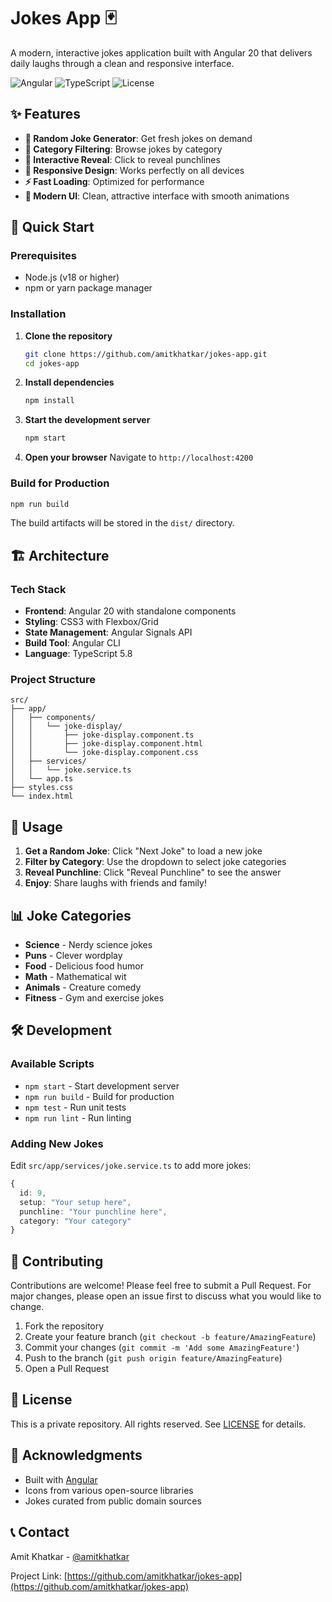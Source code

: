 # Jokes App 🃏

A modern, interactive jokes application built with Angular 20 that delivers daily laughs through a clean and responsive interface.

![Angular](https://img.shields.io/badge/Angular-20-red)
![TypeScript](https://img.shields.io/badge/TypeScript-5.8-blue)
![License](https://img.shields.io/badge/License-Private-red)

## ✨ Features

- **🎲 Random Joke Generator**: Get fresh jokes on demand
- **📂 Category Filtering**: Browse jokes by category
- **🎯 Interactive Reveal**: Click to reveal punchlines
- **📱 Responsive Design**: Works perfectly on all devices
- **⚡ Fast Loading**: Optimized for performance
- **🎨 Modern UI**: Clean, attractive interface with smooth animations

## 🚀 Quick Start

### Prerequisites
- Node.js (v18 or higher)
- npm or yarn package manager

### Installation

1. **Clone the repository**
   ```bash
   git clone https://github.com/amitkhatkar/jokes-app.git
   cd jokes-app
   ```

2. **Install dependencies**
   ```bash
   npm install
   ```

3. **Start the development server**
   ```bash
   npm start
   ```

4. **Open your browser**
   Navigate to `http://localhost:4200`

### Build for Production

```bash
npm run build
```

The build artifacts will be stored in the `dist/` directory.

## 🏗️ Architecture

### Tech Stack
- **Frontend**: Angular 20 with standalone components
- **Styling**: CSS3 with Flexbox/Grid
- **State Management**: Angular Signals API
- **Build Tool**: Angular CLI
- **Language**: TypeScript 5.8

### Project Structure
```
src/
├── app/
│   ├── components/
│   │   └── joke-display/
│   │       ├── joke-display.component.ts
│   │       ├── joke-display.component.html
│   │       └── joke-display.component.css
│   ├── services/
│   │   └── joke.service.ts
│   └── app.ts
├── styles.css
└── index.html
```

## 🎯 Usage

1. **Get a Random Joke**: Click "Next Joke" to load a new joke
2. **Filter by Category**: Use the dropdown to select joke categories
3. **Reveal Punchline**: Click "Reveal Punchline" to see the answer
4. **Enjoy**: Share laughs with friends and family!

## 📊 Joke Categories

- **Science** - Nerdy science jokes
- **Puns** - Clever wordplay
- **Food** - Delicious food humor
- **Math** - Mathematical wit
- **Animals** - Creature comedy
- **Fitness** - Gym and exercise jokes

## 🛠️ Development

### Available Scripts

- `npm start` - Start development server
- `npm run build` - Build for production
- `npm test` - Run unit tests
- `npm run lint` - Run linting

### Adding New Jokes

Edit `src/app/services/joke.service.ts` to add more jokes:

```typescript
{
  id: 9,
  setup: "Your setup here",
  punchline: "Your punchline here",
  category: "Your category"
}
```

## 🤝 Contributing

Contributions are welcome! Please feel free to submit a Pull Request. For major changes, please open an issue first to discuss what you would like to change.

1. Fork the repository
2. Create your feature branch (`git checkout -b feature/AmazingFeature`)
3. Commit your changes (`git commit -m 'Add some AmazingFeature'`)
4. Push to the branch (`git push origin feature/AmazingFeature`)
5. Open a Pull Request

## 📄 License

This is a private repository. All rights reserved. See [LICENSE](LICENSE) for details.

## 🙏 Acknowledgments

- Built with [Angular](https://angular.io/)
- Icons from various open-source libraries
- Jokes curated from public domain sources

## 📞 Contact

Amit Khatkar - [@amitkhatkar](https://github.com/amitkhatkar)

Project Link: [https://github.com/amitkhatkar/jokes-app](https://github.com/amitkhatkar/jokes-app)
